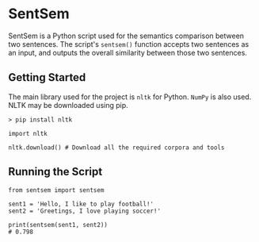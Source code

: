 # SentSem

SentSem is a Python script used for the semantics comparison between two sentences. The script's `sentsem()` function accepts two sentences as an input, and outputs the overall similarity between those two sentences.

## Getting Started

The main library used for the project is `nltk` for Python. `NumPy` is also used. NLTK may be downloaded using pip.

```
> pip install nltk
```

```
import nltk

nltk.download() # Download all the required corpora and tools
```

## Running the Script

```
from sentsem import sentsem

sent1 = 'Hello, I like to play football!'
sent2 = 'Greetings, I love playing soccer!'

print(sentsem(sent1, sent2))
# 0.798

```
